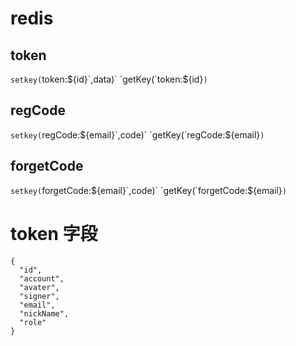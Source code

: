 # redis

## token

`setkey(`token:${id}`,data)`
`getKey(`token:${id}`)`

## regCode

`setkey(`regCode:${email}`,code)`
`getKey(`regCode:${email}`)`

## forgetCode

`setkey(`forgetCode:${email}`,code)`
`getKey(`forgetCode:${email}`)`

# token 字段

```
{
  "id",
  "account",
  "avater",
  "signer",
  "email",
  "nickName",
  "role"
}
```
